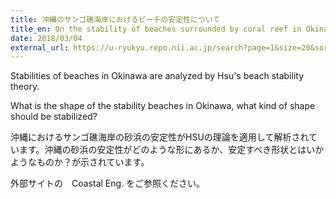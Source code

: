 ```yaml
---
title: 沖縄のサンゴ礁海岸におけるビーチの安定性について
title_en: On the stability of beaches surrounded by coral reef in Okinawa
date: 2018/03/04
external_url: https://u-ryukyu.repo.nii.ac.jp/search?page=1&size=20&sort=-createdate&search_type=2&q=1657698443681&timestamp=1658722077.3386552
---
```

Stabilities of beaches in Okinawa are analyzed by Hsu's beach stability theory.

What is the shape of the stability beaches in Okinawa, what kind of shape should be stabilized?

沖縄におけるサンゴ礁海岸の砂浜の安定性がHSUの理論を適用して解析されています。沖縄の砂浜の安定性がどのような形にあるか、安定すべき形状とはいかようなものか？が示されています。

外部サイトの　Coastal Eng. をご参照ください。